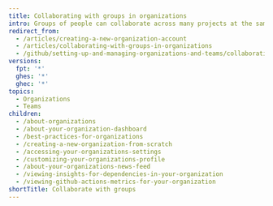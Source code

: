 ```yaml
---
title: Collaborating with groups in organizations
intro: Groups of people can collaborate across many projects at the same time in organization accounts.
redirect_from:
  - /articles/creating-a-new-organization-account
  - /articles/collaborating-with-groups-in-organizations
  - /github/setting-up-and-managing-organizations-and-teams/collaborating-with-groups-in-organizations
versions:
  fpt: '*'
  ghes: '*'
  ghec: '*'
topics:
  - Organizations
  - Teams
children:
  - /about-organizations
  - /about-your-organization-dashboard
  - /best-practices-for-organizations
  - /creating-a-new-organization-from-scratch
  - /accessing-your-organizations-settings
  - /customizing-your-organizations-profile
  - /about-your-organizations-news-feed
  - /viewing-insights-for-dependencies-in-your-organization
  - /viewing-github-actions-metrics-for-your-organization
shortTitle: Collaborate with groups
---
```


